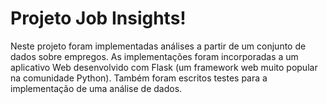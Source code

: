 # Projeto Job Insights!

  Neste projeto foram implementadas análises a partir de um conjunto de dados sobre empregos. As implementações foram incorporadas a um aplicativo Web desenvolvido com Flask (um framework web muito popular na comunidade Python). Também foram escritos testes para a implementação de uma análise de dados. 
